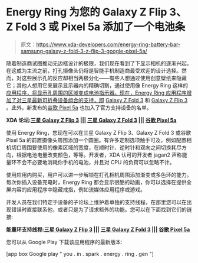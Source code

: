 # Energy Ring 为您的 Galaxy Z Flip 3、Z Fold 3 或 Pixel 5a 添加了一个电池条

> 原文：<https://www.xda-developers.com/energy-ring-battery-bar-samsung-galaxy-z-fold-3-z-flip-3-google-pixel-5a/>

随着制造商试图推动无边框设计的极限，我们现在看到了下显示相机的逐渐兴起。在这成为主流之前，打孔摄像头仍将是智能手机制造商最受欢迎的设计选择。然而，对这些展示孔的反应却相当两极分化——有些人想通过使用创意壁纸来隐藏它；其他人想用它来展示显示器内的精确切割，通过使用像 Energy Ring 这样的[应用程序，将显示孔周围的区域变成电池指示器。现在，Energy Ring 应用程序增加了对三星最新可折叠设备组合的支持，即](https://www.xda-developers.com/energy-ring-add-battery-bar-galaxy-s21-note-20-pixel-5-pixel-4a-5g/) [Galaxy Z Fold 3](https://www.xda-developers.com/samsung-galaxy-z-fold-3/) 和 [Galaxy Z Flip 3](https://www.xda-developers.com/samsung-galaxy-z-flip-3/) 。此外，新发布的[谷歌 Pixel 5a](https://www.xda-developers.com/google-pixel-5a/) 也加入了官方支持设备的名单。

**XDA 论坛:[三星 Galaxy Z Flip 3](https://forum.xda-developers.com/f/samsung-galaxy-z-flip-3.12351/) ||| [三星 Galaxy Z Fold 3](https://forum.xda-developers.com/f/samsung-galaxy-z-fold3.12349/) ||| [谷歌 Pixel 5a](https://forum.xda-developers.com/f/google-pixel-5a.12359/)**

使用 Energy Ring，您现在可以在三星 Galaxy Z Flip 3、Galaxy Z Fold 3 或谷歌 Pixel 5a 的前置摄像头周围添加一个圆圈。有许多定制选项触手可及，例如配置相机切口周围要使用的像素区域的宽度，在顺时针、逆时针和双向之间切换耗尽方向，根据电池电量改变颜色，等等。开发者，XDA 认可的开发者 jagan2 声称能量环不会不必要地消耗你手机的电池，并且对 CPU 的负荷可以忽略不计。

使用应用内购买，用户可以进一步解锁在打孔相机周围添加渐变或多色环的能力。每次你插入设备充电时，Energy Ring 都会显示很酷的动画，你可以选择在提供全屏内容的应用程序中隐藏戒指，例如流媒体应用程序或游戏。

开发人员在我们特定于设备的子论坛上维护着单独的支持线程，在那里您可以在出现错误时直接联系他，或者只是为了请求额外的功能。您可以在下面找到它们的链接:

**能量环支持线程:[三星 Galaxy Z Flip 3](https://forum.xda-developers.com/t/4333725/) ||| [三星 Galaxy Z Fold 3](https://forum.xda-developers.com/t/4333723/) ||| [谷歌 Pixel 5a](https://forum.xda-developers.com/t/4333721/)**

您可以从 Google Play 下载该应用程序的最新版本:

[app box Google play " you . in . spark . energy . ring . gen "]